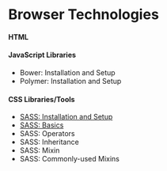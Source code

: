 # Browser Technologies
#### HTML

#### JavaScript Libraries
- Bower: Installation and Setup
- Polymer: Installation and Setup

#### CSS Libraries/Tools
- [SASS: Installation and Setup](SASS/InstallationAndSetup.md)
- [SASS: Basics](SASS/Basics.md)
- SASS: Operators
- SASS: Inheritance
- SASS: Mixin
- SASS: Commonly-used Mixins
